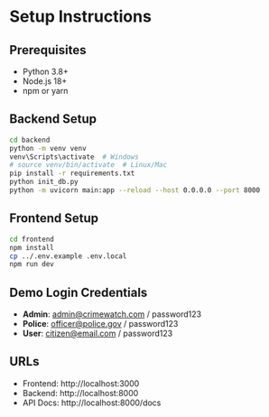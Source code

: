 # Setup Instructions

## Prerequisites
- Python 3.8+
- Node.js 18+
- npm or yarn

## Backend Setup
```bash
cd backend
python -m venv venv
venv\Scripts\activate  # Windows
# source venv/bin/activate  # Linux/Mac
pip install -r requirements.txt
python init_db.py
python -m uvicorn main:app --reload --host 0.0.0.0 --port 8000
```

## Frontend Setup
```bash
cd frontend
npm install
cp ../.env.example .env.local
npm run dev
```

## Demo Login Credentials
- **Admin**: admin@crimewatch.com / password123
- **Police**: officer@police.gov / password123  
- **User**: citizen@email.com / password123

## URLs
- Frontend: http://localhost:3000
- Backend: http://localhost:8000
- API Docs: http://localhost:8000/docs